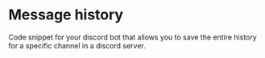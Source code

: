 # Message history
Code snippet for your discord bot that allows you to save the entire history for a specific channel in a discord server.
